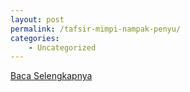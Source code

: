 ```yaml
---
layout: post
permalink: /tafsir-mimpi-nampak-penyu/
categories:
    - Uncategorized
---
```


[Baca Selengkapnya](/02)